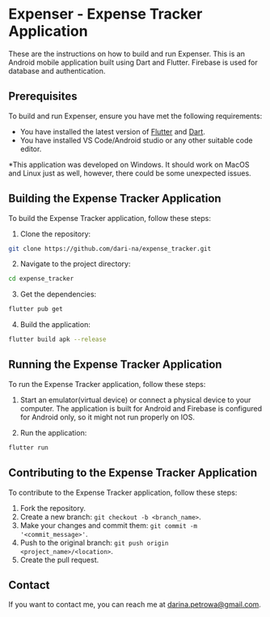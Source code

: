 # Expenser - Expense Tracker Application

These are the instructions on how to build and run Expenser. This is an Android mobile application built using Dart and Flutter. Firebase is used for database and authentication. 

## Prerequisites

To build and run Expenser, ensure you have met the following requirements:

- You have installed the latest version of [Flutter](https://flutter.dev/docs/get-started/install) and [Dart](https://dart.dev/get-dart).
- You have installed VS Code/Android studio or any other suitable code editor.

*This application was developed on Windows. It should work on MacOS and Linux just as well, however, there could be some unexpected issues.

## Building the Expense Tracker Application

To build the Expense Tracker application, follow these steps:

1. Clone the repository:

```bash
git clone https://github.com/dari-na/expense_tracker.git
```

2. Navigate to the project directory:

```bash
cd expense_tracker
```

3. Get the dependencies:

```bash
flutter pub get
```

4. Build the application:

```bash
flutter build apk --release
```

## Running the Expense Tracker Application

To run the Expense Tracker application, follow these steps:

1. Start an emulator(virtual device) or connect a physical device to your computer. The application is built for Android and Firebase is configured for Android only, so it might not run properly on IOS.

2. Run the application:

```bash
flutter run
```


## Contributing to the Expense Tracker Application

To contribute to the Expense Tracker application, follow these steps:

1. Fork the repository.
2. Create a new branch: `git checkout -b <branch_name>`.
3. Make your changes and commit them: `git commit -m '<commit_message>'`.
4. Push to the original branch: `git push origin <project_name>/<location>`.
5. Create the pull request.

## Contact

If you want to contact me, you can reach me at darina.petrowa@gmail.com.



